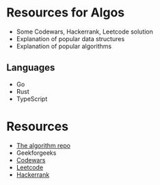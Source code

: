 # Resources for Algos 

- Some Codewars, Hackerrank, Leetcode solution
- Explanation of popular data structures
- Explanation of popular algorithms

## Languages

- Go
- Rust
- TypeScript

# Resources
- [The algorithm repo](https://github.com/TheAlgorithm)
- Geekforgeeks
- [Codewars](https://codewars.com)
- [Leetcode](https://leetcode.com)
- [Hackerrank](https://hackerrank.com)
